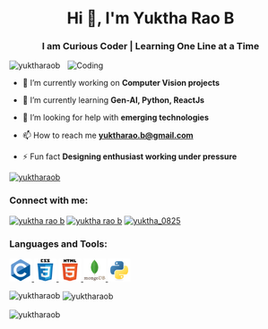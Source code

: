 <h1 align="center">Hi 👋, I'm Yuktha Rao B</h1>
<h3 align="center">I am Curious Coder | Learning One Line at a Time</h3>
<img align="right" alt="Coding" width="400" src="https://gifdb.com/images/high/cartoon-character-louise-belcher-coding-is-fun-ctmkcciuc1gyxos2.gif">
<p align="left"> <img src="https://komarev.com/ghpvc/?username=yuktharaob&label=Profile%20views&color=0e75b6&style=flat" alt="yuktharaob" /> </p>

- 🔭 I’m currently working on **Computer Vision projects**

- 🌱 I’m currently learning **Gen-AI, Python, ReactJs**

- 🤝 I’m looking for help with **emerging technologies**

- 📫 How to reach me **yuktharao.b@gmail.com**

- ⚡ Fun fact **Designing enthusiast working under pressure**



<p align="left"> <a href="https://github.com/ryo-ma/github-profile-trophy"><img src="https://github-profile-trophy.vercel.app/?username=yuktharaob" alt="yuktharaob" /></a> </p>



<h3 align="left">Connect with me:</h3>
<p align="left">
<a href="https://linkedin.com/in/yuktha rao b" target="blank"><img align="center" src="https://raw.githubusercontent.com/rahuldkjain/github-profile-readme-generator/master/src/images/icons/Social/linked-in-alt.svg" alt="yuktha rao b" height="30" width="40" /></a>
<a href="https://kaggle.com/yuktha rao b" target="blank"><img align="center" src="https://raw.githubusercontent.com/rahuldkjain/github-profile-readme-generator/master/src/images/icons/Social/kaggle.svg" alt="yuktha rao b" height="30" width="40" /></a>
<a href="https://instagram.com/yuktha_0825" target="blank"><img align="center" src="https://raw.githubusercontent.com/rahuldkjain/github-profile-readme-generator/master/src/images/icons/Social/instagram.svg" alt="yuktha_0825" height="30" width="40" /></a>
</p>

<h3 align="left">Languages and Tools:</h3>
<p align="left"> <a href="https://www.cprogramming.com/" target="_blank" rel="noreferrer"> <img src="https://raw.githubusercontent.com/devicons/devicon/master/icons/c/c-original.svg" alt="c" width="40" height="40"/> </a> <a href="https://www.w3schools.com/css/" target="_blank" rel="noreferrer"> <img src="https://raw.githubusercontent.com/devicons/devicon/master/icons/css3/css3-original-wordmark.svg" alt="css3" width="40" height="40"/> </a> <a href="https://www.w3.org/html/" target="_blank" rel="noreferrer"> <img src="https://raw.githubusercontent.com/devicons/devicon/master/icons/html5/html5-original-wordmark.svg" alt="html5" width="40" height="40"/> </a> <a href="https://www.mongodb.com/" target="_blank" rel="noreferrer"> <img src="https://raw.githubusercontent.com/devicons/devicon/master/icons/mongodb/mongodb-original-wordmark.svg" alt="mongodb" width="40" height="40"/> </a> <a href="https://www.python.org" target="_blank" rel="noreferrer"> <img src="https://raw.githubusercontent.com/devicons/devicon/master/icons/python/python-original.svg" alt="python" width="40" height="40"/> </a> </p>

<p><img align="left" src="https://github-readme-stats.vercel.app/api/top-langs?username=yuktharaob&show_icons=true&locale=en&layout=compact" alt="yuktharaob" /></p>

<p>&nbsp;<img align="center" src="https://github-readme-stats.vercel.app/api?username=yuktharaob&show_icons=true&locale=en" alt="yuktharaob" /></p>

<p><img align="center" src="https://github-readme-streak-stats.herokuapp.com/?user=yuktharaob&" alt="yuktharaob" /></p>
